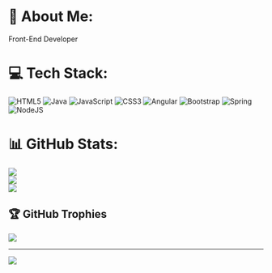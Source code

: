 # 💫 About Me:
Front-End Developer<br>


# 💻 Tech Stack:
![HTML5](https://img.shields.io/badge/html5-%23E34F26.svg?style=for-the-badge&logo=html5&logoColor=white) ![Java](https://img.shields.io/badge/java-%23ED8B00.svg?style=for-the-badge&logo=java&logoColor=white) ![JavaScript](https://img.shields.io/badge/javascript-%23323330.svg?style=for-the-badge&logo=javascript&logoColor=%23F7DF1E) ![CSS3](https://img.shields.io/badge/css3-%231572B6.svg?style=for-the-badge&logo=css3&logoColor=white) ![Angular](https://img.shields.io/badge/angular-%23DD0031.svg?style=for-the-badge&logo=angular&logoColor=white) ![Bootstrap](https://img.shields.io/badge/bootstrap-%23563D7C.svg?style=for-the-badge&logo=bootstrap&logoColor=white) ![Spring](https://img.shields.io/badge/spring-%236DB33F.svg?style=for-the-badge&logo=spring&logoColor=white) ![NodeJS](https://img.shields.io/badge/node.js-6DA55F?style=for-the-badge&logo=node.js&logoColor=white)
# 📊 GitHub Stats:
![](https://github-readme-stats.vercel.app/api?username=musayldrmm&theme=default&hide_border=false&include_all_commits=false&count_private=true)<br/>
![](https://github-readme-streak-stats.herokuapp.com/?user=musayldrmm&theme=default&hide_border=false)<br/>
![](https://github-readme-stats.vercel.app/api/top-langs/?username=musayldrmm&theme=default&hide_border=false&include_all_commits=false&count_private=false&layout=compact)

## 🏆 GitHub Trophies
![](https://github-profile-trophy.vercel.app/?username=musayldrmm&theme=radical&no-frame=false&no-bg=true&margin-w=4)

---
[![](https://visitcount.itsvg.in/api?id=musayldrmm&icon=0&color=0)](https://visitcount.itsvg.in)

<!-- Proudly created with GPRM ( https://gprm.itsvg.in ) -->
